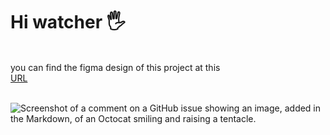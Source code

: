  <h1 style="text-Center">Hi watcher 🖐️</h1>
<br/>
you can find the figma design of this project at this 
<br/>
<a href="https://www.figma.com/file/9qqqAEpFuskx1oNmiXJlmI/books-test-app?type=design&node-id=0-1&mode=design&t=5aTH6w25obgvMX2Y-0
" >URL<a/>
<br/>
<br/>

 
![Screenshot of a comment on a GitHub issue showing an image, added in the Markdown, of an Octocat smiling and raising a tentacle.](https://myoctocat.com/assets/images/base-octocat.svg)
